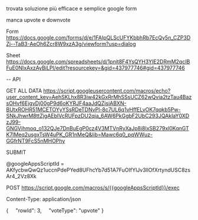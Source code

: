 
trovata soluzione più efficace e semplice google form

manca upvote e downvote


Form
https://docs.google.com/forms/d/e/1FAIpQLScUFYKbbhRb7EcQy5n_CZP3DZj--TaB3-AeOh6Zcr8W9xzA3g/viewform?usp=dialog

Sheet
https://docs.google.com/spreadsheets/d/1pnit8F4YsQYH3YIE2DRmM2qcIBFuE0NIxAxzAyBiLPI/edit?resourcekey=&gid=437977746#gid=437977746

-- API

GET ALL DATA
https://script.googleusercontent.com/macros/echo?user_content_key=AehSKLhx8R3iw42kGxRrMhSSsUCZ62wQvia2tzTau4BazsOHvf6EjgvDj00gP9d6oKYRJF4aaJdQZjsiABXN-BUtxROHR51MCETOYyYSsRDeTDNvPl-8c7UL6q1vHffELvOK7qqkb5Pw-SNkJhwrM8ttZjgAEbIVcRUFpzDU2qia_6AW6PkGgbF2UbC293JQAkIaY0XDzJ99-GNGVihmoq_o132QJe7DnBuEgP0cz4V3MTVnRyXaJp8i8lxSB279xl0KqnGTK7lMeq2usgxTsW4uPK_GR1nMeQ&lib=Mawc6q0_pqWWuz-GGfrNT9FcS5nMHOPhy

SUBMIT 

@googleAppsScriptId = AKfycbwQwQz1uccnPdePYed8UFhcYb7d51A7FuOIfYlJv3llOfXrtyndUSC8zsAr4_2Vz8Xk


POST https://script.google.com/macros/s/{{googleAppsScriptId}}/exec

Content-Type: application/json

{
    "rowId": 3,
    "voteType": "upvote"
}